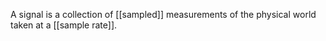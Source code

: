 A signal is a collection of [[sampled]] measurements of the physical world taken at a [[sample rate]].